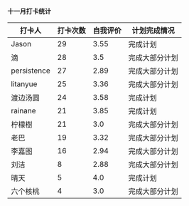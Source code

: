 **十一月打卡统计**

| 打卡人     | 打卡次数 | 自我评价 | 计划完成情况   |
| ---------- | -------- | -------- | -------------- |
|Jason|29|3.55|完成计划|
|滴|28|3.5|完成大部分计划|
|persistence|27|2.89|完成大部分计划|
|litanyue|25|3.36|完成大部分计划|
|渡边汤圆|24|3.58|完成计划|
|rainane|21|3.85|完成计划|
|柠檬樹|21|3.0|完成大部分计划|
|老巴|19|3.32|完成大部分计划|
|李嘉图|16|2.94|完成大部分计划|
|刘洁|8|2.88|完成大部分计划|
|晴天|5|4.0|完成计划|
|六个核桃|4|3.0|完成大部分计划|


